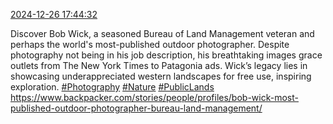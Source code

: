 [2024-12-26 17:44:32](https://mstdn.social/@hill_wanderer/113720365723844527)

Discover Bob Wick, a seasoned Bureau of Land Management veteran and perhaps the world&#39;s most-published outdoor photographer. Despite photography not being in his job description, his breathtaking images grace outlets from The New York Times to Patagonia ads. Wick’s legacy lies in showcasing underappreciated western landscapes for free use, inspiring exploration. <a href="https://mstdn.social/tags/Photography" class="mention hashtag" rel="tag">#Photography</a> <a href="https://mstdn.social/tags/Nature" class="mention hashtag" rel="tag">#Nature</a> <a href="https://mstdn.social/tags/PublicLands" class="mention hashtag" rel="tag">#PublicLands</a> <a href="https://www.backpacker.com/stories/people/profiles/bob-wick-most-published-outdoor-photographer-bureau-land-management/" target="_blank" rel="nofollow noopener noreferrer" translate="no">https://www.backpacker.com/stories/people/profiles/bob-wick-most-published-outdoor-photographer-bureau-land-management/</a>